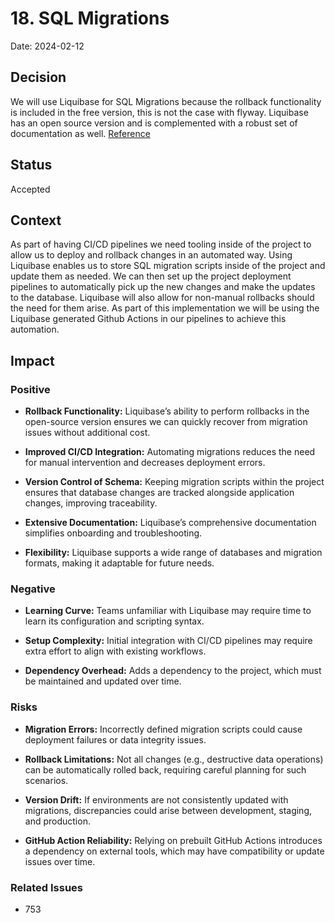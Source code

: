# 18. SQL Migrations

Date: 2024-02-12

## Decision

We will use Liquibase for SQL Migrations because the rollback functionality is included in the free version, this is not the case with flyway. Liquibase has an open source version and is complemented with a robust set of documentation as well. [Reference](https://docs.liquibase.com/start/home.html)

## Status

Accepted

## Context
As part of having CI/CD pipelines we need tooling inside of the project to allow us to deploy and rollback changes in an automated way. Using Liquibase enables us to store SQL migration scripts inside of the project and update them as needed.  We can then set up the project deployment pipelines to automatically pick up the new changes and make the updates to the database.  Liquibase will also allow for non-manual rollbacks should the need for them arise. As part of this implementation we will be using the Liquibase generated Github Actions in our pipelines to achieve this automation.

## Impact

### Positive

- **Rollback Functionality:** Liquibase’s ability to perform rollbacks in the open-source version ensures we can quickly recover from migration issues without additional cost. 


- **Improved CI/CD Integration:** Automating migrations reduces the need for manual intervention and decreases deployment errors. 


- **Version Control of Schema:** Keeping migration scripts within the project ensures that database changes are tracked alongside application changes, improving traceability. 


- **Extensive Documentation:** Liquibase’s comprehensive documentation simplifies onboarding and troubleshooting.


- **Flexibility:** Liquibase supports a wide range of databases and migration formats, making it adaptable for future needs.

### Negative

- **Learning Curve:** Teams unfamiliar with Liquibase may require time to learn its configuration and scripting syntax.


- **Setup Complexity:** Initial integration with CI/CD pipelines may require extra effort to align with existing workflows. 


- **Dependency Overhead:** Adds a dependency to the project, which must be maintained and updated over time.

### Risks

- **Migration Errors:** Incorrectly defined migration scripts could cause deployment failures or data integrity issues.


- **Rollback Limitations:** Not all changes (e.g., destructive data operations) can be automatically rolled back, requiring careful planning for such scenarios. 


- **Version Drift:** If environments are not consistently updated with migrations, discrepancies could arise between development, staging, and production. 


- **GitHub Action Reliability:** Relying on prebuilt GitHub Actions introduces a dependency on external tools, which may have compatibility or update issues over time.


### Related Issues

- 753
